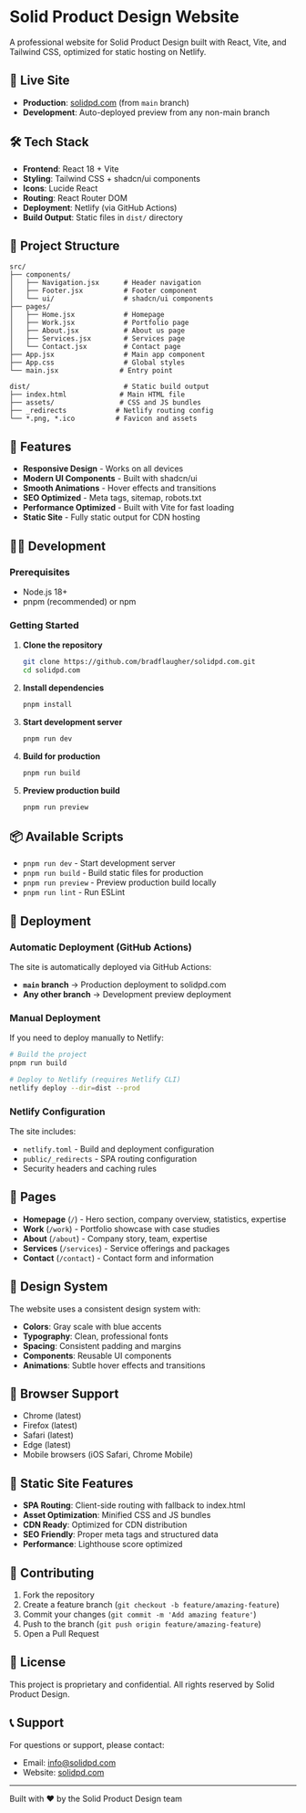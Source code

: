 # Solid Product Design Website

A professional website for Solid Product Design built with React, Vite, and Tailwind CSS, optimized for static hosting on Netlify.

## 🚀 Live Site

- **Production**: [solidpd.com](https://solidpd.com) (from `main` branch)
- **Development**: Auto-deployed preview from any non-main branch

## 🛠️ Tech Stack

- **Frontend**: React 18 + Vite
- **Styling**: Tailwind CSS + shadcn/ui components
- **Icons**: Lucide React
- **Routing**: React Router DOM
- **Deployment**: Netlify (via GitHub Actions)
- **Build Output**: Static files in `dist/` directory

## 📁 Project Structure

```
src/
├── components/
│   ├── Navigation.jsx      # Header navigation
│   ├── Footer.jsx          # Footer component
│   └── ui/                 # shadcn/ui components
├── pages/
│   ├── Home.jsx            # Homepage
│   ├── Work.jsx            # Portfolio page
│   ├── About.jsx           # About us page
│   ├── Services.jsx        # Services page
│   └── Contact.jsx         # Contact page
├── App.jsx                 # Main app component
├── App.css                 # Global styles
└── main.jsx               # Entry point

dist/                       # Static build output
├── index.html             # Main HTML file
├── assets/                # CSS and JS bundles
├── _redirects            # Netlify routing config
└── *.png, *.ico          # Favicon and assets
```

## 🎨 Features

- **Responsive Design** - Works on all devices
- **Modern UI Components** - Built with shadcn/ui
- **Smooth Animations** - Hover effects and transitions
- **SEO Optimized** - Meta tags, sitemap, robots.txt
- **Performance Optimized** - Built with Vite for fast loading
- **Static Site** - Fully static output for CDN hosting

## 🏃‍♂️ Development

### Prerequisites
- Node.js 18+
- pnpm (recommended) or npm

### Getting Started

1. **Clone the repository**
   ```bash
   git clone https://github.com/bradflaugher/solidpd.com.git
   cd solidpd.com
   ```

2. **Install dependencies**
   ```bash
   pnpm install
   ```

3. **Start development server**
   ```bash
   pnpm run dev
   ```

4. **Build for production**
   ```bash
   pnpm run build
   ```

5. **Preview production build**
   ```bash
   pnpm run preview
   ```

## 📦 Available Scripts

- `pnpm run dev` - Start development server
- `pnpm run build` - Build static files for production
- `pnpm run preview` - Preview production build locally
- `pnpm run lint` - Run ESLint

## 🚀 Deployment

### Automatic Deployment (GitHub Actions)

The site is automatically deployed via GitHub Actions:

- **`main` branch** → Production deployment to solidpd.com
- **Any other branch** → Development preview deployment

### Manual Deployment

If you need to deploy manually to Netlify:

```bash
# Build the project
pnpm run build

# Deploy to Netlify (requires Netlify CLI)
netlify deploy --dir=dist --prod
```

### Netlify Configuration

The site includes:
- `netlify.toml` - Build and deployment configuration
- `public/_redirects` - SPA routing configuration
- Security headers and caching rules

## 🎯 Pages

- **Homepage** (`/`) - Hero section, company overview, statistics, expertise
- **Work** (`/work`) - Portfolio showcase with case studies
- **About** (`/about`) - Company story, team, expertise
- **Services** (`/services`) - Service offerings and packages
- **Contact** (`/contact`) - Contact form and information

## 🎨 Design System

The website uses a consistent design system with:

- **Colors**: Gray scale with blue accents
- **Typography**: Clean, professional fonts
- **Spacing**: Consistent padding and margins
- **Components**: Reusable UI components
- **Animations**: Subtle hover effects and transitions

## 📱 Browser Support

- Chrome (latest)
- Firefox (latest)
- Safari (latest)
- Edge (latest)
- Mobile browsers (iOS Safari, Chrome Mobile)

## 🔧 Static Site Features

- **SPA Routing**: Client-side routing with fallback to index.html
- **Asset Optimization**: Minified CSS and JS bundles
- **CDN Ready**: Optimized for CDN distribution
- **SEO Friendly**: Proper meta tags and structured data
- **Performance**: Lighthouse score optimized

## 🤝 Contributing

1. Fork the repository
2. Create a feature branch (`git checkout -b feature/amazing-feature`)
3. Commit your changes (`git commit -m 'Add amazing feature'`)
4. Push to the branch (`git push origin feature/amazing-feature`)
5. Open a Pull Request

## 📄 License

This project is proprietary and confidential. All rights reserved by Solid Product Design.

## 📞 Support

For questions or support, please contact:
- Email: info@solidpd.com
- Website: [solidpd.com](https://solidpd.com)

---

Built with ❤️ by the Solid Product Design team
